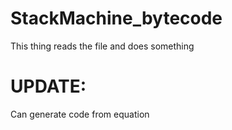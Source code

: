 # StackMachine_bytecode
This thing reads the file and does something

# UPDATE:
Can generate code from equation
